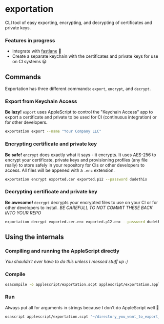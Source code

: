 # exportation
CLI tool of easy exporting, encrypting, and decrypting of certificates and private keys.

### Features in progress
- Integrate with [fastlane](https://github.com/KrauseFx/fastlane) :rocket:
- Create a separate keychain with the certificates and private keys for use on CI systems :grinning:

## Commands
Exportation has three different commands: `export`, `encrypt`, and `decrypt`.

### Export from Keychain Access
**Be lazy!** `export` uses AppleScript to control the "Keychain Access" app to export a certificate and private to be used for CI (continuous integration) or for other developers.
```sh
exportation export --name "Your Company LLC"
```

### Encrypting certificate and private key
**Be safe!** `encrypt` does exactly what it says - it encrypts. It uses AES-256 to encrypt your certificate, private keys and provisioning profiles (any file really) to store safely in your repository for CIs or other developers to access. All files will be appened with a `.enc` extension.
```sh
exportation encrypt exported.cer exported.p12 --password dudethis
```

### Decrypting certificate and private key
**Be awesome!** `decrypt` decrypts your encrypted files to use on your CI or for other developers to install. *BE CAREFULL TO NOT COMMIT THESE BACK INTO YOUR REPO*
```sh
exportation decrypt exported.cer.enc exported.p12.enc --password dudethis
```

## Using the internals

### Compiling and running the AppleScript directly
*You shouldn't ever have to do this unless I messed stuff up :)*

### Compile
```sh
osacompile -o applescript/exportation.scpt applescript/exportation.applescript
```

### Run
Always put all for arguments in strings because I don't do AppleScript well :grimacing:
```sh
osascript applescript/exportation.scpt "~/directory_you_want_to_export_to/" "dist" "iPhone Distribution: Your Company LLC"  "thepassword"
```
